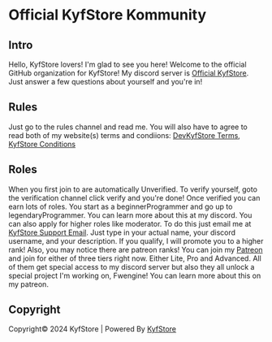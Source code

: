 # Official KyfStore Kommunity

## Intro

Hello, KyfStore lovers! I'm glad to see you here! Welcome to the official GitHub organization for KyfStore! My discord server is [Official KyfStore](https://discord.gg/cbV4nczSxH). Just answer a few questions about yourself and you're in!

## Rules

Just go to the rules channel and read me. You will also have to agree to read both of my website(s) terms and condiions: [DevKyfStore Terms](https://developers.kyfstore.com/terms-and-conditions), [KyfStore Conditions](https://kyfstore.com/terms)

## Roles

When you first join to are automatically Unverified. To verify yourself, goto the verification channel click verify and you're done! Once verified you can earn lots of roles. You start as a beginnerProgrammer and go up to legendaryProgrammer. You can learn more about this at my discord. You can also apply for higher roles like moderator. To do this just email me at [KyfStore Support Email](mailto:support@kyfstore.com). Just type in your actual name, your discord username, and your description. If you qualify, I will promote you to a higher rank! Also, you may notice there are patreon ranks! You can join my [Patreon](https://patreon.com/DevKyfStoreGames) and join for either of three tiers right now. Either Lite, Pro and Advanced. All of them get special access to my discord server but also they all unlock a special project I'm working on, Fwengine! You can learn more about this on my patreon.

## Copyright

Copyright© 2024 KyfStore | Powered By [KyfStore](https://kyfstore.com)

